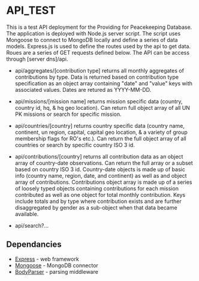 API_TEST
========

This is a test API deployment for the Providing for Peacekeeping Database. The application is deployed with Node.js server script. The script uses Mongoose to connect to MongoDB locally and define a series of data models. Express.js is used to define the routes used by the api to get data. Roues are a series of GET requests defined below. The API can be access through [server dns]/api.

*	api/aggregates/[contribution type] returns all monthly aggregates of contributions by type. Data is returned based on contribution type specification as an object array containing "date" and "value" keys with associated values. Dates are retured as YYYY-MM-DD.

*	api/missions/[mission name] returns mission specific data (country, country id, hq, & hq geo location). Can return full object array of all UN PK missions or search for specific mission.

*	api/countries/[country] returns country specific data (country name, continent, un region, capital, capital geo location, & a variety of group membership flags for RO's etc.). Can return the full object array of all countries or search by specific country ISO 3 id.

*	api/contributions/[country] returns all contribution data as an object array of country-date observations. Can return the full array or a subset based on country ISO 3 id. Country-date objects is made up of basic info (country name, region, date, and continent) as well as and object array of contributions. Contributions object array is made up of a series of loosely typed objects containing contributions for each mission contributed as well as one object for total monthly contribution. Keys include totals and by type where contribution exists and are further disaggregated by gender as a sub-object when that data became available.

*	api/search?...

Dependancies
------------
*	[Express](https://www.npmjs.org/package/express "Express") - web framework
*	[Mongoose](https://www.npmjs.org/package/mongoose "Mongoose") - MongoDB connector
*	[BodyParser](https://www.npmjs.org/package/body-parser "BodyParser") - parsing middleware